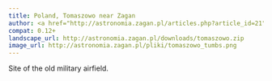 ```yaml
---
title: Poland, Tomaszowo near Zagan
author: <a href="http://astronomia.zagan.pl/articles.php?article_id=21">Jacek Patka</a>
compat: 0.12+
landscape_url: http://astronomia.zagan.pl/downloads/tomaszowo.zip
image_url: http://astronomia.zagan.pl/pliki/tomaszowo_tumbs.png
---
```

Site of the old military airfield.